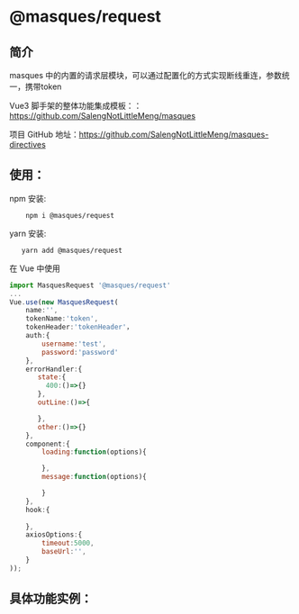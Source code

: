 # @masques/request

## 简介

masques 中的内置的请求层模块，可以通过配置化的方式实现断线重连，参数统一，携带token

Vue3 脚手架的整体功能集成模板：：https://github.com/SalengNotLittleMeng/masques

项目 GitHub 地址：https://github.com/SalengNotLittleMeng/masques-directives

## 使用：

npm 安装:

```shell
    npm i @masques/request
```

yarn 安装:

```shell
   yarn add @masques/request
```

在 Vue 中使用

```js
import MasquesRequest '@masques/request'
...
Vue.use(new MasquesRequest(
    name:'',
    tokenName:'token',
    tokenHeader:'tokenHeader'，
    auth:{
        username:'test',
        password:'password'
    },
    errorHandler:{
       state:{
         400:()=>{}
       },
       outLine:()=>{

       },
       other:()=>{}
    },
    component:{
        loading:function(options){

        },
        message:function(options){

        }
    },
    hook:{
        
    },
    axiosOptions:{
        timeout:5000,
        baseUrl:'',
    }
));
```

## 具体功能实例：

